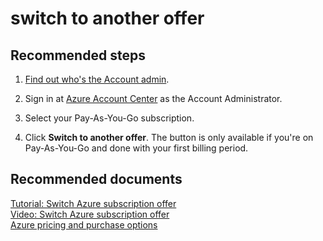 <properties
	pageTitle="switch to another offer"
	description="switch to another offer"
	service="azure-subscription-management"
	resource="subscription-management"
	authors="aashu"
	displayOrder=""
	selfHelpType="generic"
	supportTopicIds="32454938"
	resourceTags=""
	productPesIds="15660"
	cloudEnvironments="public"
/>

# switch to another offer

## **Recommended steps**

1. [Find out who's the Account admin](https://docs.microsoft.com/azure/billing-subscription-transfer#whoisaa).

2. Sign in at [Azure Account Center](https://account.windowsazure.com/Subscriptions) as the Account Administrator.

3. Select your Pay-As-You-Go subscription.

4. Click **Switch to another offer**. The button is only available if you're on Pay-As-You-Go and done with your first billing period.

## **Recommended documents**

[Tutorial: Switch Azure subscription offer](https://azure.microsoft.com/documentation/articles/billing-how-to-switch-azure-offer/)<br>
[Video: Switch Azure subscription offer](https://channel9.msdn.com/Series/Microsoft-Azure-Tutorials/Switch-to-a-different-Azure-offer/)<br>
[Azure pricing and purchase options](https://azure.microsoft.com/pricing/)
